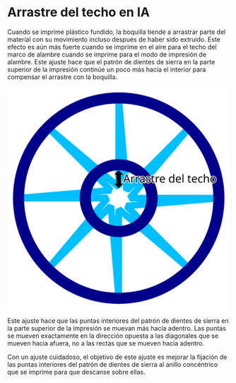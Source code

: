 Arrastre del techo en IA
====
Cuando se imprime plástico fundido, la boquilla tiende a arrastrar parte del material con su movimiento incluso después de haber sido extruido. Este efecto es aún más fuerte cuando se imprime en el aire para el techo del marco de alambre cuando se imprime para el modo de impresión de alambre. Este ajuste hace que el patrón de dientes de sierra en la parte superior de la impresión continúe un poco más hacia el interior para compensar el arrastre con la boquilla.

![La distancia adicional hacia el interior se configura mediante este ajuste](../images/wireframe_roof_drag_along.svg)

Este ajuste hace que las puntas interiores del patrón de dientes de sierra en la parte superior de la impresión se muevan más hacia adentro. Las puntas se mueven exactamente en la dirección opuesta a las diagonales que se mueven hacia afuera, no a las rectas que se mueven hacia adentro.

Con un ajuste cuidadoso, el objetivo de este ajuste es mejorar la fijación de las puntas interiores del patrón de dientes de sierra al anillo concéntrico que se imprime para que descanse sobre ellas.